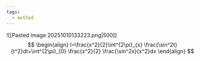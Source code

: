```yaml
---
tags:
  - method
---
```

![[Pasted image 20251010133223.png|500]]
$$
\begin{align}
I=\frac{x^2}{2}\int^{2\pi}_{x} \frac{\sin^2t}{t^2}dt+\int^{2\pi}_{0} \frac{x^2}{2} \frac{\sin^2x}{x^2}dx
\end{align}
$$







